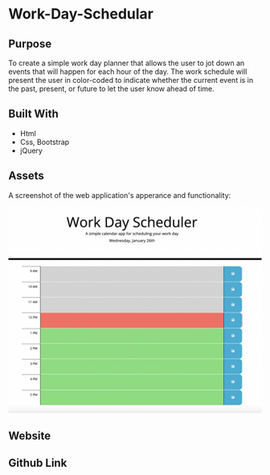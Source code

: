 # Work-Day-Schedular

## Purpose
To create a simple work day planner that allows the user to jot down an events that will happen for each hour of the day. The work schedule will present the user in color-coded to indicate whether the current event is in the past, present, or future to let the user know ahead of time.

## Built With
- Html
- Css, Bootstrap
- jQuery


## Assets
A screenshot of the web application's apperance and functionality:

![screenshot](./assets/img/workday-schedular.png)

## Website



## Github Link




